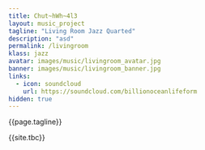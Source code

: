 ```yaml
---
title: Chut~hWh~4l3
layout: music_project
tagline: "Living Room Jazz Quarted"
description: "asd"
permalink: /livingroom
klass: jazz
avatar: images/music/livingroom_avatar.jpg
banner: images/music/livingroom_banner.jpg
links:
  - icon: soundcloud
    url: https://soundcloud.com/billionoceanlifeform
hidden: true
---
```


{{page.tagline}}

{{site.tbc}}